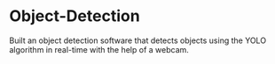# Object-Detection
Built an object detection software that detects objects using the YOLO algorithm in real-time with the help of a webcam.
